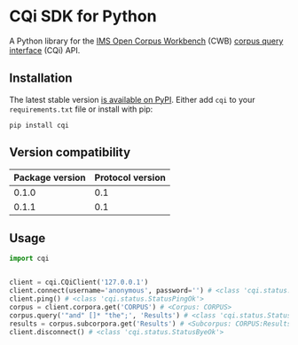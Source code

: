 # CQi SDK for Python

A Python library for the [IMS Open Corpus Workbench](http://cwb.sourceforge.net/) (CWB) [corpus query interface](http://cwb.sourceforge.net/cqi.php) (CQi) API.

## Installation

The latest stable version [is available on PyPI](https://pypi.python.org/pypi/cqi/). Either add `cqi` to your `requirements.txt` file or install with pip:

```
pip install cqi
```

## Version compatibility

| Package version | Protocol version |
|-----------------|------------------|
| 0.1.0           | 0.1              |
| 0.1.1           | 0.1              |

## Usage

```python
import cqi


client = cqi.CQiClient('127.0.0.1')
client.connect(username='anonymous', password='') # <class 'cqi.status.StatusConnectOk'>
client.ping() # <class 'cqi.status.StatusPingOk'>
corpus = client.corpora.get('CORPUS') # <Corpus: CORPUS>
corpus.query('"and" []* "the";', 'Results') # <class 'cqi.status.StatusOk'>
results = corpus.subcorpora.get('Results') # <Subcorpus: CORPUS:Results>
client.disconnect() # <class 'cqi.status.StatusByeOk'>
```
